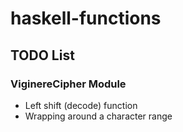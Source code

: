 # haskell-functions 

## TODO List

### ViginereCipher Module

  - Left shift (decode) function
  - Wrapping around a character range
